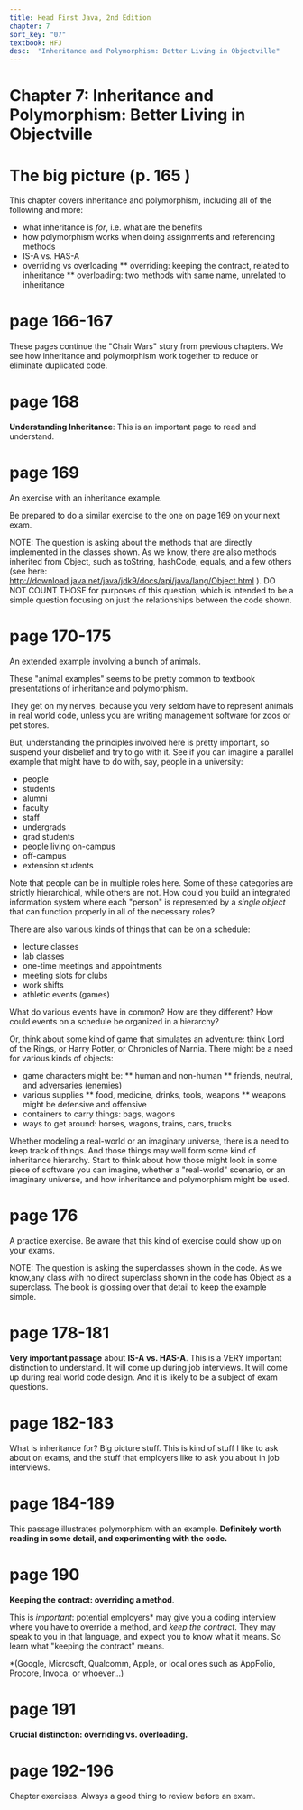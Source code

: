 ```yaml
---
title: Head First Java, 2nd Edition
chapter: 7
sort_key: "07"
textbook: HFJ
desc:  "Inheritance and Polymorphism: Better Living in Objectville"
---
```





# Chapter 7: Inheritance and Polymorphism: Better Living in Objectville


# The big picture (p. 165 )

This chapter covers inheritance and polymorphism, including all of the following and more:

* what inheritance is <em>for</em>, i.e. what are the benefits
* how polymorphism works when doing assignments and referencing methods
* IS-A vs. HAS-A
* overriding vs overloading
** overriding: keeping the contract, related to inheritance
** overloading: two methods with same name, unrelated to inheritance


# page 166-167

These pages continue the "Chair Wars" story from previous chapters.    We see how inheritance and polymorphism work together to reduce or eliminate duplicated code.

# page 168 

<b>Understanding Inheritance</b>: This is an important page to read and understand.

# page 169 

An exercise with an inheritance example.


Be prepared to do a similar exercise to the one on page 169 on your next exam.

NOTE: The question is asking about the methods that are directly implemented in the classes shown.   As we know, there are also methods inherited from Object, such as toString, hashCode, equals, and a few others (see here: http://download.java.net/java/jdk9/docs/api/java/lang/Object.html ).     DO NOT COUNT THOSE for purposes of this question, which is intended to be a simple question focusing on just the relationships between the code shown.


# page 170-175

An extended example involving a bunch of animals.  

These "animal examples" seems to be pretty common to textbook presentations of inheritance and polymorphism.   

They get on my nerves, because you very seldom have to represent animals in real world code, unless you are writing management software for zoos or pet stores.      

But, understanding the principles involved here is pretty important, so suspend your disbelief and try to go with it.  See if you can imagine a parallel example that might have to do with, say, people in a university:

* people
* students
* alumni
* faculty
* staff
* undergrads
* grad students
* people living on-campus
* off-campus
* extension students

Note that people can be in multiple roles here.  Some of these categories are strictly hierarchical, while others are not.  How could you build an integrated information system where each "person" is represented by a <em>single object</em> that can function properly in all of the necessary roles?

There are also various kinds of things that can be on a schedule:

* lecture classes
* lab classes
* one-time meetings and appointments
* meeting slots for clubs
* work shifts
* athletic events (games)

What do various events have in common?  How are they different?  How could events on a schedule be organized in a hierarchy?

Or,  think about some kind of game that simulates an adventure: think Lord of the Rings, or Harry Potter, or Chronicles of Narnia.   There might be a need for various kinds of objects:

* game characters might be:
**  human and non-human
** friends, neutral, and adversaries (enemies)
* various supplies 
** food, medicine, drinks, tools, weapons
** weapons might be defensive and offensive
* containers to carry things: bags, wagons
* ways to get around: horses, wagons, trains, cars, trucks

Whether modeling a real-world or an imaginary universe, there is a need to keep track of things.   And those things may well form some kind of inheritance hierarchy.  Start to think about how those might look in some piece of software you can imagine, whether a "real-world" scenario, or an imaginary universe, and how inheritance and polymorphism might be used.

# page 176 

A practice exercise.     Be aware that this kind of exercise could show up on your exams.

NOTE: The question is asking the superclasses shown in the code.   As we know,any class with no direct superclass shown in the code has Object as a superclass.   The book is glossing over that detail to keep the example simple.

# page 178-181

<b>Very important passage</b> about <b>IS-A vs. HAS-A</b>.   This is a VERY important distinction to understand.  It will come up during job interviews.  It will come up during real world code design.  And it is likely to be a subject of exam questions.


# page 182-183

What is inheritance for?   Big picture stuff.    This is kind of stuff I like to ask about on exams, and the stuff that employers like to ask you about in job interviews.

# page 184-189 

This passage illustrates polymorphism with an example.   <b>Definitely worth reading in some detail, and experimenting with the code.</b>

# page 190 

<b>Keeping the contract: overriding a method</b>.

This is <em>important</em>: potential employers* may give you a coding interview where you have to override a method, and <em>keep the contract</em>.  They may speak to you in that language, and expect you to know what it means.    So learn what "keeping the contract" means.

<nowiki>*</nowiki>(Google, Microsoft, Qualcomm, Apple, or local ones such as AppFolio, Procore, Invoca, or whoever...)

# page 191 

<b>Crucial distinction: overriding vs. overloading.</b>

# page 192-196

Chapter exercises.  Always a good thing to review before an exam.

